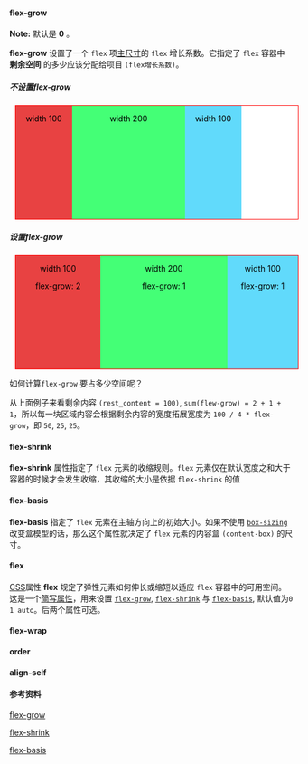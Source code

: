 #### flex-grow

**Note:** 默认是 **0** 。

**flex-grow** 设置了一个 `flex` 项[主尺寸](https://www.w3.org/TR/css-flexbox/#main-size)的 `flex` 增长系数。它指定了 `flex` 容器中 **剩余空间** 的多少应该分配给项目 `(flex增长系数)`。

##### 不设置flex-grow

<div style="
  margin: 10px;
  display: flex;
  width: 500px;
  height: 200px;
  background-color: #fff;
  color: #000;
  text-align: center;
  border: 1px solid red;
  box-sizing: content-box;
">
    <div style="
  width: 100px;
  background-color: #e84242;
">
      <p>width 100</p>
    </div>
    <div style="
  width: 200px;
  background-color: #44ff76;
">
      <p>width 200</p>
    </div>
    <div style="
  width: 100px;
  background-color: #61dafb;
">
      <p>width 100</p>
    </div>
</div>

##### 设置flex-grow

<div style="
  margin: 10px;
  display: flex;
  width: 500px;
  height: 200px;
  background-color: #fff;
  color: #000;
  text-align: center;
  border: 1px solid red;
  box-sizing: content-box;
">
    <div style="
  width: 100px;
  flex-grow: 2;
  background-color: #e84242;
">
      <p>width 100</p>
      <p>flex-grow: 2</p>
    </div>
    <div style="
  width: 200px;
  flex-grow: 1;
  background-color: #44ff76;
">
      <p>width 200</p>
      <p>flex-grow: 1</p>
    </div>
    <div style="
  width: 100px;
  flex-grow: 1;
  background-color: #61dafb;
">
      <p>width 100</p>
      <p>flex-grow: 1</p>
    </div>
</div>

如何计算`flex-grow` 要占多少空间呢？

从上面例子来看剩余内容 `(rest_content = 100)`, `sum(flew-grow) = 2 + 1 + 1`，所以每一块区域内容会根据剩余内容的宽度拓展宽度为 `100 / 4 * flex-grow`，即 `50`, `25`, `25`。



#### flex-shrink

**flex-shrink** 属性指定了 `flex` 元素的收缩规则。`flex` 元素仅在默认宽度之和大于容器的时候才会发生收缩，其收缩的大小是依据 `flex-shrink` 的值



#### flex-basis

**flex-basis** 指定了 `flex` 元素在主轴方向上的初始大小。如果不使用  [`box-sizing`](https://developer.mozilla.org/zh-CN/docs/Web/CSS/box-sizing) 改变盒模型的话，那么这个属性就决定了 `flex` 元素的内容盒 `(content-box)` 的尺寸。



#### flex

[CSS](https://developer.mozilla.org/zh-CN/css)属性 **flex** 规定了弹性元素如何伸长或缩短以适应 `flex` 容器中的可用空间。这是一个[简写属性](https://developer.mozilla.org/zh-CN/docs/Web/CSS/Shorthand_properties)，用来设置 [`flex-grow`](https://developer.mozilla.org/zh-CN/docs/Web/CSS/flex-grow), [`flex-shrink`](https://developer.mozilla.org/zh-CN/docs/Web/CSS/flex-shrink) 与 [`flex-basis`](https://developer.mozilla.org/zh-CN/docs/Web/CSS/flex-basis), 默认值为`0 1 auto`。后两个属性可选。

#### flex-wrap



#### order



#### align-self



#### 参考资料

[flex-grow](https://developer.mozilla.org/zh-CN/docs/Web/CSS/flex-grow)

[flex-shrink](https://developer.mozilla.org/zh-CN/docs/Web/CSS/flex-shrink)

[flex-basis](https://developer.mozilla.org/zh-CN/docs/Web/CSS/flex-basis)

